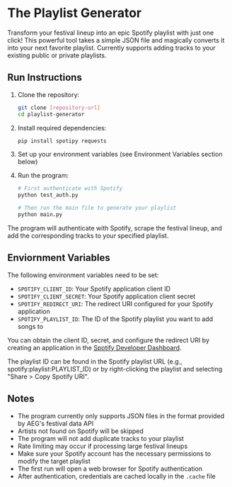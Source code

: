 # The Playlist Generator
Transform your festival lineup into an epic Spotify playlist with just one click! 
This powerful tool takes a simple JSON file and magically converts it into your next favorite playlist. 
Currently supports adding tracks to your existing public or private playlists.

## Run Instructions
1. Clone the repository:
   ```bash
   git clone [repository-url]
   cd playlist-generator
   ```

2. Install required dependencies:
   ```bash
   pip install spotipy requests
   ```

3. Set up your environment variables (see Environment Variables section below)

4. Run the program:
   ```bash
   # First authenticate with Spotify
   python test_auth.py
   
   # Then run the main file to generate your playlist
   python main.py
   ```

The program will authenticate with Spotify, scrape the festival lineup, and add the corresponding tracks to your specified playlist.

## Enviornment Variables
The following environment variables need to be set:

- `SPOTIFY_CLIENT_ID`: Your Spotify application client ID
- `SPOTIFY_CLIENT_SECRET`: Your Spotify application client secret
- `SPOTIFY_REDIRECT_URI`: The redirect URI configured for your Spotify application
- `SPOTIFY_PLAYLIST_ID`: The ID of the Spotify playlist you want to add songs to

You can obtain the client ID, secret, and configure the redirect URI by creating an application in the [Spotify Developer Dashboard](https://developer.spotify.com/dashboard).

The playlist ID can be found in the Spotify playlist URL (e.g., spotify:playlist:PLAYLIST_ID) or by right-clicking the playlist and selecting "Share > Copy Spotify URI".

## Notes
- The program currently only supports JSON files in the format provided by AEG's festival data API
- Artists not found on Spotify will be skipped
- The program will not add duplicate tracks to your playlist
- Rate limiting may occur if processing large festival lineups
- Make sure your Spotify account has the necessary permissions to modify the target playlist
- The first run will open a web browser for Spotify authentication
- After authentication, credentials are cached locally in the `.cache` file
